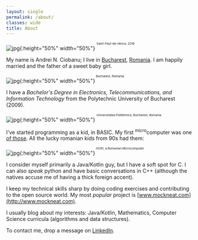 ```yaml
---
layout: single
permalink: /about/
classes: wide
title: About
---
```


![jpg]({{site.url}}/assets/images/about/me-it.jpg){:height="50%" width="50%"}
<sup><sup><sup>Saint-Paul-de-Vence, 2019</sup></sup></sup>

My name is Andrei N. Ciobanu; I live in [Bucharest](https://en.wikipedia.org/wiki/Bucharest), [Romania](https://en.wikipedia.org/wiki/Romania). I am happily married and the father of a sweet baby girl. 

![jpg]({{site.url}}/assets/images/about/bucuresti.jpg){:height="50%" width="50%"}<sup><sup><sup> Bucharest, Romania</sup></sup></sup>

I have a *Bachelor's Degree in Electronics, Telecommunications, and Information Technology* from the Polytechnic University of Bucharest (2009). 

![jpg]({{site.url}}/assets/images/about/politehnica.jpeg){:height="50%" width="50%"}
<sup><sup><sup> Universitatea Politehnica, Bucharest, Romania</sup></sup></sup>

I've started programming as a kid, in BASIC. My first <sup>micro</sup>computer was one [of those](https://muzeuldecalculatoare.ro/2018/09/23/i-c-e-felix-hc-91/). All the lucky romanian kids from 90s had them:

![jpg]({{site.url}}/assets/images/about/hc91.jpg){:height="50%" width="50%"}<sup><sup><sup> HC91, a Romanian Microcomputer</sup></sup></sup>

I consider myself primarily a Java/Kotlin guy, but I have a soft spot for C. I can also *speak* python and have basic conversations in C++ (although the natives accuse me of having a thick foreign accent).

I keep my technical skills sharp by doing coding exercises and contributing to the open source world. My most *popular* project is [www.mockneat.com](http://www.mockneat.com). 

I usually blog about my interests: Java/Kotlin, Mathematics, Computer Science curricula (algorithms and data structures).

To contact me, drop a message on [LinkedIn]((https://www.linkedin.com/in/andrei-n-ciobanu-50708611/)).